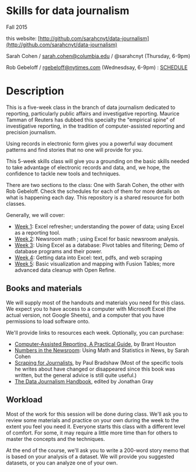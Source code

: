 Skills for data journalism 
=======

Fall 2015

this website: [http://github.com/sarahcnyt/data-journalism](http://github.com/sarahcnyt/data-journalism)

Sarah Cohen / sarah.cohen@columbia.edu / @sarahcnyt
(Thursday, 6-9pm)  

Rob Gebeloff / rgebeloff@nytimes.com
(Wednesdsay, 6-9pm) : [SCHEDULE](Schedule)


# Description

This is a five-week class in the branch of data journalism dedicated to reporting, particularly public affairs and investigative reporting. Maurice Tamman of Reuters has dubbed this specialty the "empirical spine" of investigative reporting, in the tradition of computer-assisted reporting and precision journalism. 

Using records in electronic form gives you a powerful way document patterns and find stories that no one will provide for you.  

This 5-week skills class will give you a grounding on the basic skills needed to take advantage of electronic records and data, and, we hope, the confidence to tackle new tools and techniques.

There are two sections to the class: One with Sarah Cohen, the other with Rob Gebeloff. Check the schedules for each of them for more details on what is happening each day. This repository is a shared resource for both classes. 

Generally, we will cover:

* [Week 1](week1): Excel refresher; understanding the power of data; using Excel as a reporting tool.
* [Week 2](week2): Newsroom math ; using Excel for basic newsroom analysis.
* [Week 3](week3): Using Excel as a database: Pivot tables and filtering; Demo of database programs and their power.
* [Week 4](week4): Getting data into Excel: text, pdfs, and web scraping
* [Week 5](week5): Basic visualization and mapping with Fusion Tables; more advanced data cleanup with Open Refine.



## Books and materials

We will supply most of the handouts and materials you need for this class. We expect you to have access to a computer with Microsoft Excel (the actual version, not Google Sheets), and a computer that you have permissions to load software onto. 

We'll provide links to resources each week. Optionally, you can purchase: 

* [Computer-Assisted Reporting, A Practical Guide](http://store.ire.org/collections/books/products/computer-assisted-reporting-a-practical-guide-3rd-edition-e-version), by Brant Houston
* [Numbers in the Newsroom](http://store.ire.org/products/numbers-in-the-newsroom-using-math-and-statistics-in-news): Using Math and Statistics in News, by Sarah Cohen
* [Scraping for Journalists](http://www.amazon.com/Scraping-Journalists-Paul-Bradshaw-ebook/dp/B00CQ6L4JW), by Paul Bradshaw (Most of the specific tools he writes about have changed or disappeared since this book was written, but the general advice is still quite useful.)
* [The Data Journalism Handbook](http://datajournalismhandbook.org/), edited by Jonathan Gray 


## Workload

Most of the work for this session will be done during class. We'll ask you to review some materials and practice on your own during the week to the extent you feel you need it. Everyone starts this class with a different level of comfort. For some, it may require a little more time than for others to master the concepts and the techniques.

At the end of the course, we'll ask you to write a 200-word story memo that is based on your analysis of a dataset. We will provide you suggested datasets, or you can analyze one of your own. 












